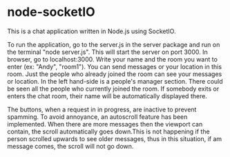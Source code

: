 # node-socketIO

This is a chat application written in Node.js using SocketIO. 

To run the application, go to the server.js in the server package and run on the terminal "node server.js". This will start the server
on port 3000. In browser, go to localhost:3000. Write your name and the room you want to enter (ex: "Andy", "room1"). You can send 
messages or your location in this room. Just the people who already joined the room can see your messages or location. In the left hand-side
is a people's manager section. There could be seen all the people who currently joined the room. If somebody exits or enters the chat room, 
their name will be automatically displayed there.

The buttons, when a request in in progress, are inactive to prevent spamming. To avoid annoyance, an autoscroll feature has been implemented.
When there are more messages then the viewport can contain, the scroll automatically goes down.This is not happening if the person scrolled 
upwards to see older messages, thus in this situation, if am message comes, the scroll will not go down.
